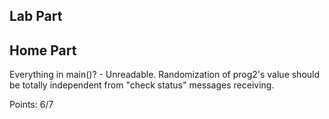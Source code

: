 ## Lab Part

## Home Part
Everything in main()? - Unreadable. Randomization of prog2's value should be totally independent from "check status" messages receiving.


Points: 6/7
